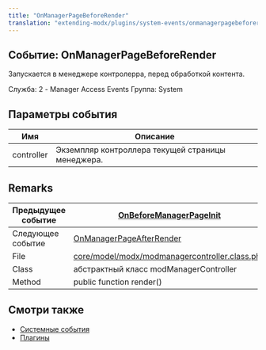 ```yaml
---
title: "OnManagerPageBeforeRender"
translation: "extending-modx/plugins/system-events/onmanagerpagebeforerender"
---
```


## Событие: OnManagerPageBeforeRender

Запускается в менеджере контролерра, перед обработкой контента.

Служба: 2 - Manager Access Events
Группа: System

## Параметры события

| Имя        | Описание                                          |
| ---------- | ------------------------------------------------- |
| controller | Экземпляр контроллера текущей страницы менеджера. |

## Remarks

| Предыдущее событие | [OnBeforeManagerPageInit](extending-modx/plugins/system-events/onbeforemanagerpageinit "OnBeforeManagerPageInit")                                  |
| ------------------ | -------------------------------------------------------------------------------------------------------------------------------------------------- |
| Следующее событие  | [OnManagerPageAfterRender](extending-modx/plugins/system-events/onmanagerpageafterrender "OnManagerPageAfterRender")                               |
| File               | [core/model/modx/modmanagercontroller.class.php](https://github.com/modxcms/revolution/blob/master/core/model/modx/modmanagercontroller.class.php) |
| Class              | абстрактный класс modManagerController                                                                                                             |
| Method             | public function render()                                                                                                                           |

## Смотри также

- [Системные события](extending-modx/plugins/system-events "Системные события")
- [Плагины](extending-modx/plugins "Плагины")
